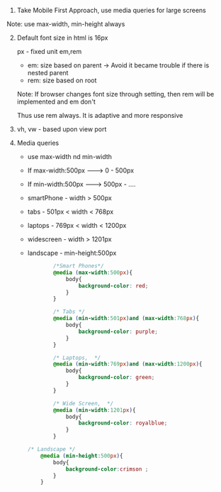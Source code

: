 

1. Take Mobile First Approach, use media queries for large screens

Note: use max-width, min-height always

2. Default font size in html is 16px

   px - fixed unit
   em,rem
    - em: size based on parent -> Avoid it became trouble if there is nested parent
    - rem: size based on root

    Note: If browser changes font size through setting, then
    rem will be implemented and em don't

    Thus use rem always. It is adaptive and more responsive

3. vh, vw - based upon view port

4. Media queries
    - use max-width nd min-width
    - If max-width:500px ---> 0 - 500px
    - If min-width:500px ---> 500px - ....


    - smartPhone - width > 500px
    - tabs - 501px < width < 768px
    - laptops - 769px < width <  1200px
    - widescreen - width > 1201px
    - landscape - min-height:500px
    


        ```css
                /*Smart Phones*/
                @media (max-width:500px){
                    body{
                        background-color: red;
                    }
                }

                /* Tabs */
                @media (min-width:501px)and (max-width:768px){
                    body{
                        background-color: purple;
                    }
                }

                /* Laptops,  */
                @media (min-width:769px)and (max-width:1200px){
                    body{
                        background-color: green;
                    }
                }

                /* Wide Screen,  */
                @media (min-width:1201px){
                    body{
                        background-color: royalblue;
                    }
                }

        /* Landscape */
            @media (min-height:500px){
                body{
                    background-color:crimson ;
                }
            }
        ```